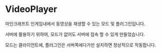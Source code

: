 # VideoPlayer

마인크래프트 인게임내에서 동영상을 재생할 수 있는 모드 및 플러그인입니다.

서버에 활용하기 위하여, 모드가 없어도 서버에 접속 할 수 있게 만들었습니다.

모드는 클라이언트에, 플러그인은 서버쪽에다가만 설치하면 정상적으로 작동합니다.
